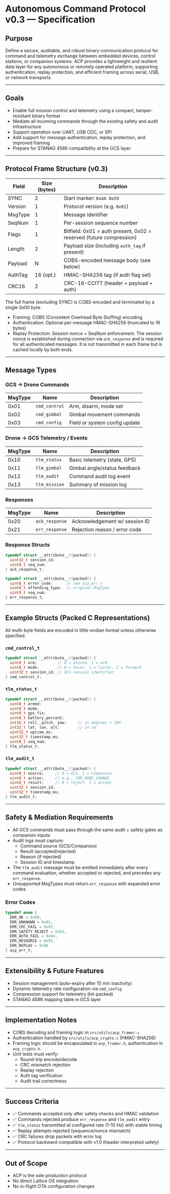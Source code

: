 # Autonomous Command Protocol v0.3 — Specification

## Purpose

Define a secure, auditable, and robust binary communication protocol for command and telemetry exchange between embedded devices, control stations, or companion systems. ACP provides a lightweight and resilient data layer for any autonomous or remotely operated platform, supporting authentication, replay protection, and efficient framing across serial, USB, or network transports.

---

## Goals

- Enable full mission control and telemetry using a compact, tamper-resistant binary format
- Mediate all incoming commands through the existing safety and audit infrastructure
- Support operation over UART, USB CDC, or SPI
- Add support for message authentication, replay protection, and improved framing
- Prepare for STANAG 4586 compatibility at the GCS layer

---

## Protocol Frame Structure (v0.3)

| Field   | Size (bytes) | Description                                          |
| ------- | ------------ | ---------------------------------------------------- |
| SYNC    | 2            | Start marker: `0xAA 0x55`                            |
| Version | 1            | Protocol version (e.g. `0x01`)                       |
| MsgType | 1            | Message identifier                                   |
| SeqNum  | 1            | Per-session sequence number                          |
| Flags   | 1            | Bitfield: 0x01 = auth present, 0x02 = reserved (future compression) |
| Length  | 2            | Payload size (including `auth_tag` if present)       |
| Payload | N            | COBS-encoded message body (see below)                |
| AuthTag | 16 (opt.)    | HMAC-SHA256 tag (if auth flag set)                   |
| CRC16   | 2            | CRC-16-CCITT (header + payload + auth)               |

The full frame (excluding SYNC) is COBS-encoded and terminated by a single 0x00 byte.

- Framing: COBS (Consistent Overhead Byte Stuffing) encoding
- Authentication: Optional per-message HMAC-SHA256 (truncated to 16 bytes)
- Replay Protection: Session nonce + SeqNum enforcement. The session nonce is established during connection via `ack_response` and is required for all authenticated messages. It is not transmitted in each frame but is cached locally by both ends.

---

## Message Types

### GCS → Drone Commands

| MsgType | Name          | Description                   |
| ------- | ------------- | ----------------------------- |
| 0x01    | `cmd_control` | Arm, disarm, mode set         |
| 0x02    | `cmd_gimbal`  | Gimbal movement commands      |
| 0x03    | `cmd_config`  | Field or system config update |

### Drone → GCS Telemetry / Events

| MsgType | Name          | Description                  |
| ------- | ------------- | ---------------------------- |
| 0x10    | `tlm_status`  | Basic telemetry (state, GPS) |
| 0x11    | `tlm_gimbal`  | Gimbal angle/status feedback |
| 0x12    | `tlm_audit`   | Command audit log event      |
| 0x13    | `tlm_mission` | Summary of mission log       |

### Responses

| MsgType | Name           | Description                   |
| ------- | -------------- | ----------------------------- |
| 0x20    | `ack_response` | Acknowledgement w/ session ID |
| 0x21    | `err_response` | Rejection reason / error code |

### Response Structs

```c
typedef struct __attribute__((packed)) {
  uint32_t session_id;
  uint8_t seq_num;
} ack_response_t;

typedef struct __attribute__((packed)) {
  uint8_t error_code;      // see acp_err_t
  uint8_t offending_type;  // original MsgType
  uint8_t seq_num;
} err_response_t;
```

---

## Example Structs (Packed C Representations)

All multi-byte fields are encoded in little-endian format unless otherwise specified.

### `cmd_control_t`

```c
typedef struct __attribute__((packed)) {
  uint8_t arm;         // 0 = disarm, 1 = arm
  uint8_t mode;        // 0 = hover, 1 = loiter, 2 = forward
  uint32_t session_id; // GCS session identifier
} cmd_control_t;
```

### `tlm_status_t`

```c
typedef struct __attribute__((packed)) {
  uint8_t armed;
  uint8_t mode;
  uint8_t gps_fix;
  uint8_t battery_percent;
  int16_t roll, pitch, yaw;     // in degrees × 100
  int32_t lat, lon, alt;        // in cm
  uint32_t uptime_ms;
  uint32_t timestamp_ms;
  uint8_t seq_num;
} tlm_status_t;
```

### `tlm_audit_t`

```c
typedef struct __attribute__((packed)) {
  uint8_t source;     // 0 = GCS, 1 = Companion
  uint8_t action;     // e.g., CMD_MODE_CHANGE
  uint8_t result;     // 0 = reject, 1 = accept
  uint32_t session_id;
  uint32_t timestamp_ms;
} tlm_audit_t;
```

---

## Safety & Mediation Requirements

- All GCS commands must pass through the same audit + safety gates as companion inputs
- Audit logs must capture:
  - Command source (GCS/Companion)
  - Result (accepted/rejected)
  - Reason (if rejected)
  - Session ID and timestamp
- The `tlm_audit` message must be emitted immediately after every command evaluation, whether accepted or rejected, and precedes any `err_response`.
- Unsupported MsgTypes must return `err_response` with expanded error codes

### Error Codes

```c
typedef enum {
  ERR_OK = 0x00,
  ERR_UNKNOWN = 0x01,
  ERR_CRC_FAIL = 0x02,
  ERR_SAFETY_REJECT = 0x03,
  ERR_AUTH_FAIL = 0x04,
  ERR_RESOURCE = 0x05,
  ERR_REPLAY = 0x06
} acp_err_t;
```

---

## Extensibility & Future Features

- Session management (auto-expiry after 15 min inactivity)
- Dynamic telemetry rate configuration via `cmd_config`
- Compression support for telemetry (bit-packed)
- STANAG 4586 mapping table in GCS layer

---

## Implementation Notes

- COBS decoding and framing logic in `src/utils/acp_framer.c`
- Authentication handled by `src/utils/acp_crypto.c` (HMAC-SHA256)
- Framing logic should be encapsulated in `acp_framer.h`, authentication in `acp_crypto.h`.
- Unit tests must verify:
  - Round-trip encode/decode
  - CRC mismatch rejection
  - Replay rejection
  - Auth tag verification
  - Audit trail correctness

---

## Success Criteria

- ✅ Commands accepted only after safety checks and HMAC validation
- ✅ Commands rejected produce `err_response` and `tlm_audit` entry
- ✅ `tlm_status` transmitted at configured rate (1–10 Hz) with stable timing
- ✅ Replay attempts rejected (sequence/nonce mismatch)
- ✅ CRC failures drop packets with error log
- ✅ Protocol backward-compatible with v1.0 (header interpreted safely)

---

## Out of Scope

- ACP is the sole production protocol
- No direct Lattice OS integration
- No in-flight OTA configuration changes
